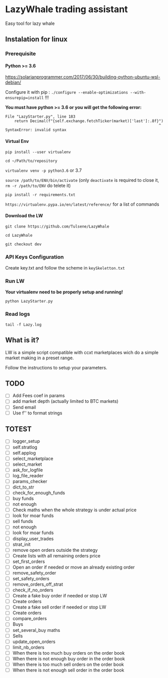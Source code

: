 # LazyWhale trading assistant

Easy tool for lazy whale

## Instalation for linux
### Prerequisite
#### Python >= 3.6
https://solarianprogrammer.com/2017/06/30/building-python-ubuntu-wsl-debian/

Configure it with pip : `./configure --enable-optimizations --with-ensurepip=install` !!!

**You must have python >= 3.6 or you will get the following error:**

```
File "LazyStarter.py", line 183
    return Decimal(f"{self.exchange.fetchTicker(market)['last']:.8f}")
                                                                    ^
SyntaxError: invalid syntax
```

#### Virtual Env

`pip install --user virtualenv`

`cd ~/Path/to/repository`

`virtualenv venv -p python3.6` or 3.7

`source /path/to/ENV/bin/activate` (only `deactivate` is required to close it, `rm -r /path/to/ENV` do telete it)

`pip install -r requirements.txt`

`https://virtualenv.pypa.io/en/latest/reference/` for a list of commands

#### Download the LW

`git clone https://github.com/Tulsene/LazyWhale`

`cd LazyWhale`

`git checkout dev`

### API Keys Configuration

Create key.txt and follow the scheme in `keySkeletton.txt`

### Run LW

**Your virtualenv need to be properly setup and running!**

`python LazyStarter.py` 

### Read logs

`tail -f Lazy.log`

## What is it?

LW is a simple script compatible with ccxt marketplaces wich do a simple market making in a preset range. 

Follow the instructions to setup your parameters.

## TODO
- [ ] Add Fees coef in params
- [ ] add market depth (actually limited to BTC markets)
- [ ] Send email
- [ ] Use f'' to format strings

## TOTEST
- [ ] logger_setup
- [ ] self.stratlog
- [ ] self.applog
- [ ] select_marketplace
- [ ] select_market
- [ ] ask_for_logfile
- [ ] log_file_reader
- [ ] params_checker
- [ ] dict_to_str
- [ ] check_for_enough_funds
- [ ] buy funds
- [ ] not enough
- [ ] Check maths when the whole strategy is under actual price
- [ ] look for moar funds
- [ ] sell funds
- [ ] not enough
- [ ] look for moar funds
- [ ] display_user_trades
- [ ] strat_init
- [ ] remove open orders outside the strategy
- [ ] Create lists with all remaining orders price
- [ ] set_first_orders
- [ ] Open an order if needed or move an already existing order
- [ ] remove_safety_order
- [ ] set_safety_orders
- [ ] remove_orders_off_strat
- [ ] check_if_no_orders
- [ ] Create a fake buy order if needed or stop LW
- [ ] Create orders
- [ ] Create a fake sell order if needed or stop LW
- [ ] Create orders
- [ ] compare_orders
- [ ] Buys
- [ ] set_several_buy maths
- [ ] Sells
- [ ] update_open_orders
- [ ] limit_nb_orders
- [ ] When there is too much buy orders on the order book
- [ ] When there is not enough buy order in the order book
- [ ] When there is too much sell orders on the order book
- [ ] When there is not enough sell order in the order book